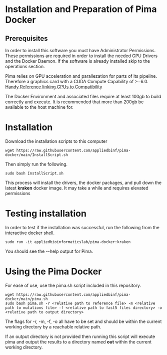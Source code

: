# Installation and Preparation of Pima Docker

## Prerequisites

In order to install this software you must have Administrator Permissions. These permissions are required in order to install the needed GPU Drivers and the Docker Daemon. If the software is already installed skip to the operations section.

Pima relies on GPU acceleration and parallezation for parts of its pipeline. Therefore a graphics card with a CUDA Compute Capability of >=6.0. [Handy Reference linking GPUs to Compatibility](https://developer.nvidia.com/cuda-gpus#compute)

The Docker Environment and associated files require at least 100gb to build correctly and execute. It is recommended that more than 200gb be available to the host machine for.

# Installation

Download the installation scripts to this computer

```commandline
wget https://raw.githubusercontent.com/appliedbinf/pima-docker/main/InstallScript.sh
```

Then simply run the following.

```commandline
sudo bash InstallScript.sh
```

This process will install the drivers, the docker packages, and pull down the latest **kraken** docker image. It may take a while and requires elevated permissions

# Testing installation
In order to test if the installation was successful, run the following from the interactive docker shell.
```commandline
sudo run -it appliedbioinformaticslab/pima-docker:kraken
```

You should see the --help output for Pima.

# Using the Pima Docker
For ease of use, use the pima.sh script included in this repository.

```commandline
wget https://raw.githubusercontent.com/appliedbinf/pima-docker/main/pima.sh
sudo bash pima.sh -r <relative path to reference file> -m <relative path to mutations file> -f <relative path to fast5 files directory> -o <relative path to output directory>
```
The flags for -r, -m, -f, -o all have to be set and should be within the current working directory by a reachable relative path. 

If an output directory is not provided then running this script will execute pima and output the results to a directory named **out** within the current working directory.

